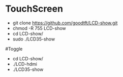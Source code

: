 # TouchScreen

 - git clone https://github.com/goodtft/LCD-show.git
 - chmod -R 755 LCD-show
 - cd LCD-show/
 - sudo ./LCD35-show
 
 #Toggle
 
 - cd LCD-show/
 - ./LCD-hdmi
 - ./LCD35-show
